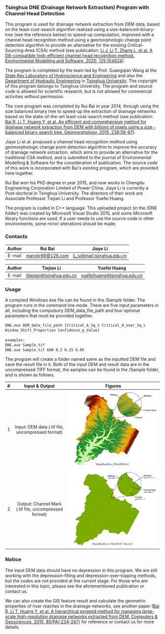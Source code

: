 ### Tsinghua DNE (Drainage Network Extraction) Program with Channel Head Detection

This program is used for drainage network extraction from DEM data, based on the least-cost-search algorithm realized using a size-balanced-binary-tree (see the reference below) to speed-up computation, improved with a channel head recognition method using a geomorphologic change point detection algorithm to provide an alternative for the existing Critical-Sourcing-Area (CSA) method (see publication: [Li J, Li T, Zhang L, et al. A D8-compatible high-efficient channel head recognition method. Environmental Modelling and Software, 2020, 125:104624](https://www.sciencedirect.com/science/article/pii/S1364815219310837)).

The program is completed by the team led by Prof. Guangqian Wang at the [State Key Laboratory of Hydroscience and Engineering](http://sklhse.tsinghua.edu.cn/) and also the [Department of Hydraulic Engineering](http://www.civil.tsinghua.edu.cn/en/he/) in [Tsinghua University](http://www.tsinghua.edu.cn/publish/newthuen/index.html). The copyright of this program belongs to Tsinghua University. The program and source code is allowed for scientific research, but is not allowed for commercial activities without permission.

The core program was completed by Rui Bai in year 2014, through using the size balanced binary tree to speed-up the extraction of drainage networks based on the state-of-the-art least-cost-search method (see publication: [Bai R, Li T, Huang Y, et al. An efficient and comprehensive method for drainage network extraction from DEM with billions of pixels using a size - balanced binary search tree. Geomorphology, 2015, 238:56-67](https://www.sciencedirect.com/science/article/pii/S0169555X15001233)).

Jiaye Li et al. proposed a channel head recognition method using geomorphologic change point detection algorithm to improve the accuracy of drainage network extraction, which aims to provide an alternative for the traditional CSA method, and is submitted to the journal of Environmental Modelling & Software for the consideration of publication. The source code of this work is incorporated with Bai's existing program, which are provided here together.

Rui Bai won his PhD degree in year 2015, and now works in Chengdu Engineering Corporation Limited of Power China. Jiaye Li is currently a Post-doctoral in Tsinghua University. The directors of their work are Associate Professor Tiejian Li and Professor Yuefei Huang.

The program is coded in C++ language. This uploaded project (in the /DNE folder) was created by Microsoft Visual Studio 2015, and some Microsoft library functions are used. If a user needs to use the source code in other environments, some minor alterations should be made.


### Contacts

|Author|Rui Bai|Jiaye Li|
|:---:|:---:|:---:|
|E-mail|marybr66@126.com|li_jy@mail.tsinghua.edu.cn|

|Author|Tiejian Li|Yuefei Huang|
|:---:|:---:|:---:|
|E-mail|litiejian@tsinghua.edu.cn|yuefeihuang@tsinghua.edu.cn|

### Usage

A compiled Windows exe file can be found in the /Sample folder.
The program runs in the command line mode.
There are five input parameters in all, including the compulsory DEM_data_file_path and four optional parameters that must be provided together.

    DNE.exe DEM_data_file_path [Critical_A_Sq_S Critical_A_over_Sq_L Window_Shift_Proportion Confidence_p_Value]

    examples:
    DNE.exe Sample.tif
    DNE.exe Sample.tif 600 0.2 0.25 0.05


The program will create a folder named same as the inputted DEM file and save the result file in it. Both of the input DEM and result data are in the uncompressed TIFF format, the samples can be found in the /Sample folder, and is shown as follows.

|#|Input & Output|Figures|
|:---:|:---:|:---:|
|1|Input: DEM data (.tif file, uncompressed format)|![DEM data](Help/img/DEM.jpg "DEM data")|
|2|Output: Channel Mark (.tif file, uncompressed format)|![Channel Mark](Help/img/Mark.jpg "Channel Mark")|

### Notice

The input DEM data should have no depression in this program. We are still working with the depression-filling and depression-over-topping methods, but the codes are not provided at the current stage. For those who are interested in this topic, please see the aforementioned publication or contact us.

We can also create the GIS feature result and calculate the geometric properties of river reaches in the drainage networks, see another paper ([Bai R, Li T, Huang Y, et al. A hierarchical pyramid method for managing large-scale high-resolution drainage networks extracted from DEM. Computers & Geosciences, 2015, 85(PA):234-247](https://www.sciencedirect.com/science/article/pii/S0098300415300042)) for reference or contact us for more details.
